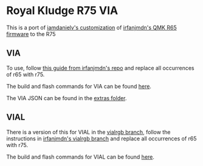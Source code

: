 # Royal Kludge R75 VIA

This is a port of [iamdanielv's customization](https://github.com/iamdanielv/kb_rk_r65) of [irfanjmdn's QMK R65 firmware](https://github.com/irfanjmdn/r65) to the R75

## VIA

To use, follow [this guide from irfanjmdn's repo](https://github.com/irfanjmdn/r65/?tab=readme-ov-file#guide) and replace all occurrences of r65 with r75.

The build and flash commands for VIA can be found [here](https://github.com/boafur/r75/blob/master/keyboards/rk/r75/readme.md).

The VIA JSON can be found in the [extras folder](https://github.com/boafur/r75/blob/master/extras).

## VIAL

There is a version of this for VIAL in the [vialrgb branch](https://github.com/boafur/r75/tree/vialrgb), follow the instructions in [irfanjmdn's vialrgb branch](https://github.com/irfanjmdn/r65/tree/vialrgb?tab=readme-ov-file#guide) and replace all occurrences of r65 with r75.

The build and flash commands for VIAL can be found [here](https://github.com/boafur/r75/tree/vialrgb/keyboards/rk/r75/readme.md).
